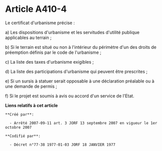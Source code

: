 # Article A410-4

Le certificat d'urbanisme précise :

a) Les dispositions d'urbanisme et les servitudes d'utilité publique applicables au terrain ;

b) Si le terrain est situé ou non à l'intérieur du périmètre d'un des droits de préemption définis par le code de
l'urbanisme ;

c) La liste des taxes d'urbanisme exigibles ;

d) La liste des participations d'urbanisme qui peuvent être prescrites ;

e) Si un sursis à statuer serait opposable à une déclaration préalable ou à une demande de permis ;

f) Si le projet est soumis à avis ou accord d'un service de l'Etat.

**Liens relatifs à cet article**

	**Créé par**:

	  - Arrêté 2007-09-11 art. 3 JORF 13 septembre 2007 en vigueur le 1er octobre 2007

	**Codifié par**:

	  - Décret n°77-38 1977-01-03 JORF 18 JANVIER 1977
